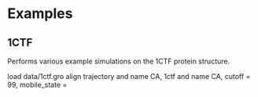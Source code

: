 # Examples

## 1CTF

Performs various example simulations on the 1CTF protein structure.

load data/1ctf.gro
align trajectory and name CA, 1ctf and name CA, cutoff = 99, mobile_state = 